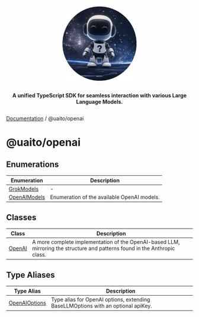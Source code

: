 <div style="display:flex; flex-direction:column; align-items:center;">
<p align="center">
  <img src="../UAITO.png" alt="UAITO Logo" width="200"/>
</p>

<p align="center">
  <strong>A unified TypeScript SDK for seamless interaction with various Large Language Models.</strong>
</p>
</div>

[Documentation](README.md) / @uaito/openai

# @uaito/openai

## Enumerations

| Enumeration | Description |
| ------ | ------ |
| [GrokModels](@uaito.openai.Enumeration.GrokModels.md) | - |
| [OpenAIModels](@uaito.openai.Enumeration.OpenAIModels.md) | Enumeration of the available OpenAI models. |

## Classes

| Class | Description |
| ------ | ------ |
| [OpenAI](@uaito.openai.Class.OpenAI.md) | A more complete implementation of the OpenAI-based LLM, mirroring the structure and patterns found in the Anthropic class. |

## Type Aliases

| Type Alias | Description |
| ------ | ------ |
| [OpenAIOptions](@uaito.openai.TypeAlias.OpenAIOptions.md) | Type alias for OpenAI options, extending BaseLLMOptions with an optional apiKey. |
